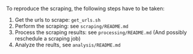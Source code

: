 
To reproduce the scraping, the following steps have to be taken:
  1. Get the urls to scrape: `get_urls.sh`
  2. Perform the scraping: see `scraping/README.md`
  3. Process the scraping results: see `processing/README.md`
     (And possibly reschedule a scraping job)
  4. Analyze the reults, see `analysis/README.md`
